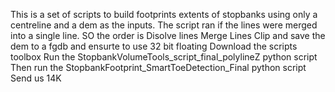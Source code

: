This is a set of scripts to build footprints extents of stopbanks using only a centreline and a dem as the inputs.
The script ran if the lines were merged into a single line.
SO the order is 
Disolve lines
Merge Lines
Clip and save the dem to a fgdb and ensurte to use 32 bit floating
Download the scripts toolbox
Run the StopbankVolumeTools_script_final_polylineZ python script
Then run the StopbankFootprint_SmartToeDetection_Final python script
Send us 14K